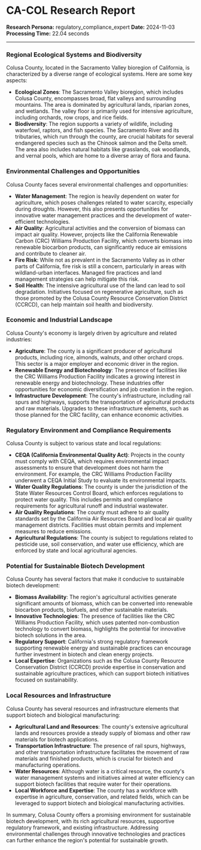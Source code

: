 # CA-COL Research Report

**Research Persona:** regulatory_compliance_expert
**Date:** 2024-11-03
**Processing Time:** 22.04 seconds

---

### Regional Ecological Systems and Biodiversity

Colusa County, located in the Sacramento Valley bioregion of California, is characterized by a diverse range of ecological systems. Here are some key aspects:

- **Ecological Zones**: The Sacramento Valley bioregion, which includes Colusa County, encompasses broad, flat valleys and surrounding mountains. The area is dominated by agricultural lands, riparian zones, and wetlands. The valley floor is primarily used for intensive agriculture, including orchards, row crops, and rice fields.
- **Biodiversity**: The region supports a variety of wildlife, including waterfowl, raptors, and fish species. The Sacramento River and its tributaries, which run through the county, are crucial habitats for several endangered species such as the Chinook salmon and the Delta smelt. The area also includes natural habitats like grasslands, oak woodlands, and vernal pools, which are home to a diverse array of flora and fauna.

### Environmental Challenges and Opportunities

Colusa County faces several environmental challenges and opportunities:

- **Water Management**: The region is heavily dependent on water for agriculture, which poses challenges related to water scarcity, especially during droughts. However, this also presents opportunities for innovative water management practices and the development of water-efficient technologies.
- **Air Quality**: Agricultural activities and the conversion of biomass can impact air quality. However, projects like the California Renewable Carbon (CRC) Williams Production Facility, which converts biomass into renewable biocarbon products, can significantly reduce air emissions and contribute to cleaner air.
- **Fire Risk**: While not as prevalent in the Sacramento Valley as in other parts of California, fire risk is still a concern, particularly in areas with wildland-urban interfaces. Managed fire practices and land management strategies can help mitigate this risk.
- **Soil Health**: The intensive agricultural use of the land can lead to soil degradation. Initiatives focused on regenerative agriculture, such as those promoted by the Colusa County Resource Conservation District (CCRCD), can help maintain soil health and biodiversity.

### Economic and Industrial Landscape

Colusa County's economy is largely driven by agriculture and related industries:

- **Agriculture**: The county is a significant producer of agricultural products, including rice, almonds, walnuts, and other orchard crops. This sector is a major employer and economic driver in the region.
- **Renewable Energy and Biotechnology**: The presence of facilities like the CRC Williams Production Facility indicates a growing interest in renewable energy and biotechnology. These industries offer opportunities for economic diversification and job creation in the region.
- **Infrastructure Development**: The county's infrastructure, including rail spurs and highways, supports the transportation of agricultural products and raw materials. Upgrades to these infrastructure elements, such as those planned for the CRC facility, can enhance economic activities.

### Regulatory Environment and Compliance Requirements

Colusa County is subject to various state and local regulations:

- **CEQA (California Environmental Quality Act)**: Projects in the county must comply with CEQA, which requires environmental impact assessments to ensure that development does not harm the environment. For example, the CRC Williams Production Facility underwent a CEQA Initial Study to evaluate its environmental impacts.
- **Water Quality Regulations**: The county is under the jurisdiction of the State Water Resources Control Board, which enforces regulations to protect water quality. This includes permits and compliance requirements for agricultural runoff and industrial wastewater.
- **Air Quality Regulations**: The county must adhere to air quality standards set by the California Air Resources Board and local air quality management districts. Facilities must obtain permits and implement measures to reduce emissions.
- **Agricultural Regulations**: The county is subject to regulations related to pesticide use, soil conservation, and water use efficiency, which are enforced by state and local agricultural agencies.

### Potential for Sustainable Biotech Development

Colusa County has several factors that make it conducive to sustainable biotech development:

- **Biomass Availability**: The region's agricultural activities generate significant amounts of biomass, which can be converted into renewable biocarbon products, biofuels, and other sustainable materials.
- **Innovative Technologies**: The presence of facilities like the CRC Williams Production Facility, which uses patented non-combustion technology to convert biomass, highlights the potential for innovative biotech solutions in the area.
- **Regulatory Support**: California's strong regulatory framework supporting renewable energy and sustainable practices can encourage further investment in biotech and clean energy projects.
- **Local Expertise**: Organizations such as the Colusa County Resource Conservation District (CCRCD) provide expertise in conservation and sustainable agriculture practices, which can support biotech initiatives focused on sustainability.

### Local Resources and Infrastructure

Colusa County has several resources and infrastructure elements that support biotech and biological manufacturing:

- **Agricultural Land and Resources**: The county's extensive agricultural lands and resources provide a steady supply of biomass and other raw materials for biotech applications.
- **Transportation Infrastructure**: The presence of rail spurs, highways, and other transportation infrastructure facilitates the movement of raw materials and finished products, which is crucial for biotech and manufacturing operations.
- **Water Resources**: Although water is a critical resource, the county's water management systems and initiatives aimed at water efficiency can support biotech facilities that require water for their operations.
- **Local Workforce and Expertise**: The county has a workforce with expertise in agriculture, conservation, and related fields, which can be leveraged to support biotech and biological manufacturing activities.

In summary, Colusa County offers a promising environment for sustainable biotech development, with its rich agricultural resources, supportive regulatory framework, and existing infrastructure. Addressing environmental challenges through innovative technologies and practices can further enhance the region's potential for sustainable growth.